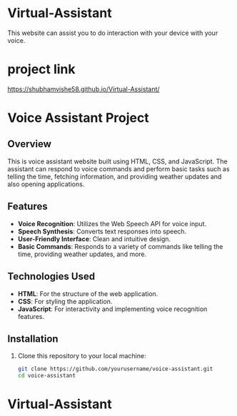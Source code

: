 # Virtual-Assistant
This website can assist you to do interaction with your device with your voice.

# project link 
https://shubhamvishe58.github.io/Virtual-Assistant/


# Voice Assistant Project

## Overview

This is voice assistant website built using HTML, CSS, and JavaScript. The assistant can respond to voice commands and perform basic tasks such as telling the time, fetching information, and providing weather updates and also opening applications.

## Features

- **Voice Recognition**: Utilizes the Web Speech API for voice input.
- **Speech Synthesis**: Converts text responses into speech.
- **User-Friendly Interface**: Clean and intuitive design.
- **Basic Commands**: Responds to a variety of commands like telling the time, providing weather updates, and more.

## Technologies Used

- **HTML**: For the structure of the web application.
- **CSS**: For styling the application.
- **JavaScript**: For interactivity and implementing voice recognition features.

## Installation

1. Clone this repository to your local machine:
   ```bash
   git clone https://github.com/yourusername/voice-assistant.git
   cd voice-assistant
# Virtual-Assistant
